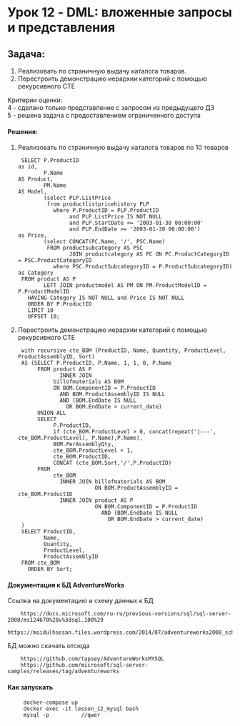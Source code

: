 # Урок 12 - DML: вложенные запросы и представления    

## Задача:

1. Реализовать по страничную выдачу каталога товаров.
2. Перестроить демонстрацию иерархии категорий с помощью рекурсивного CTE

Критерии оценки:   
4 - сделано только представление с запросом из предыдущего ДЗ  
5 - решена задача с предоставлением ограниченного доступа 

#### Решения:      
      
1. Реализовать по страничную выдачу каталога товаров по 10 товаров

        SELECT P.ProductID                                                 as id,
               P.Name                                                      AS Product,
               PM.Name                                                     AS Model,
               (select PLP.ListPrice
                from productlistpricehistory PLP
                  where P.ProductID = PLP.ProductID
                       and PLP.ListPrice IS NOT NULL
                       and PLP.StartDate <= '2003-01-30 00:00:00'
                       and PLP.EndDate >= '2003-01-30 00:00:00')           as Price,
               (select CONCAT(PC.Name, '/', PSC.Name)
                FROM productsubcategory AS PSC
                       JOIN productcategory AS PC ON PC.ProductCategoryID = PSC.ProductCategoryID
                  where PSC.ProductSubcategoryID = P.ProductSubcategoryID) as Category
        FROM product AS P
               LEFT JOIN productmodel AS PM ON PM.ProductModelID = P.ProductModelID
          HAVING Category IS NOT NULL and Price IS NOT NULL
          ORDER BY P.ProductID
          LIMIT 10
          OFFSET 10;

2. Перестроить демонстрацию иерархии категорий с помощью рекурсивного CTE

        with recursive cte_BOM (ProductID, Name, Quantity, ProductLevel, ProductAssemblyID, Sort)  
        AS (SELECT P.ProductID, P.Name, 1, 1, 0, P.Name  
             FROM product AS P  
                    INNER JOIN  
                  billofmaterials AS BOM  
                  ON BOM.ComponentID = P.ProductID  
                    AND BOM.ProductAssemblyID IS NULL  
                    AND (BOM.EndDate IS NULL  
                      OR BOM.EndDate > current_date)
             UNION ALL
             SELECT
                  P.ProductID,
                  if (cte_BOM.ProductLevel > 0, concat(repeat('|---', cte_BOM.ProductLevel), P.Name),P.Name),
                  BOM.PerAssemblyQty,
                  cte_BOM.ProductLevel + 1,
                  cte_BOM.ProductID,
                  CONCAT (cte_BOM.Sort,'/',P.ProductID)
             FROM
                  cte_BOM
                    INNER JOIN billofmaterials AS BOM
                               ON BOM.ProductAssemblyID = cte_BOM.ProductID
                    INNER JOIN product AS P
                               ON BOM.ComponentID = P.ProductID
                                 AND (BOM.EndDate IS NULL
                                   OR BOM.EndDate > current_date)
        )
        SELECT ProductID,
               Name,
               Quantity,
               ProductLevel,
               ProductAssemblyID
        FROM cte_BOM
          ORDER BY Sort;   
    
    
#### Документация к БД AdventureWorks

Ссылка на документацию и схему данных к БД

        https://docs.microsoft.com/ru-ru/previous-versions/sql/sql-server-2008/ms124670%28v%3dsql.100%29
        https://moidulhassan.files.wordpress.com/2014/07/adventureworks2008_schema.gif

БД можно скачать отсюда 

        https://github.com/tapsey/AdventureWorksMYSQL
        https://github.com/microsoft/sql-server-samples/releases/tag/adventureworks
#### Как запускать

         docker-compose up
         docker exec -it lesson_12_mysql bash
         mysql -p          //qwer